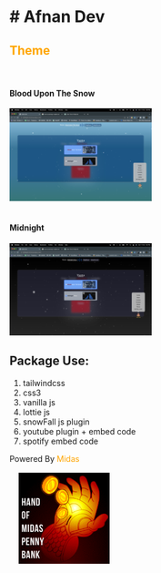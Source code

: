 # \# Afnan Dev 

## <span style="color:orange">Theme</span>
<br>

#### Blood Upon The Snow
<img src="./assets/readme-1.png" width="250px" style="margin-bottom: 1rem;">

#### Midnight
<img src="./assets/readme-2.png" width="250px">


## Package Use:
1. tailwindcss
2. css3
3. vanilla js
4. lottie js
5. snowFall js plugin
6. youtube plugin + embed code
7. spotify embed code

Powered By <span style="color:orange">Midas</span>
<br>
<img src="./assets/midas.gif" style="margin:1rem;" width="160px">
